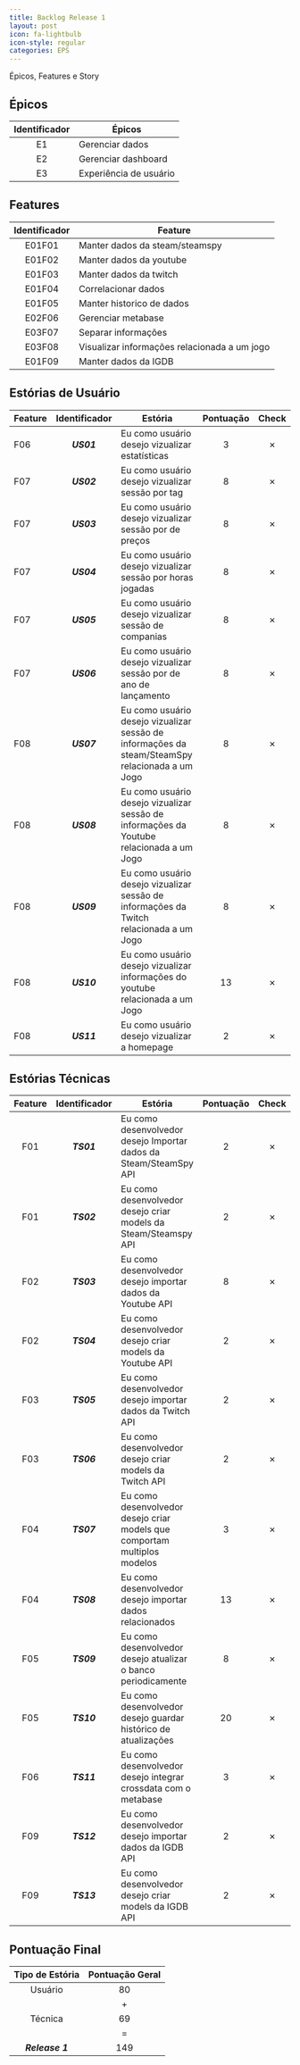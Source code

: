 ```yaml
---
title: Backlog Release 1
layout: post
icon: fa-lightbulb
icon-style: regular
categories: EPS
---
```

Épicos, Features e Story

## Épicos

| Identificador | Épicos |
|:-:|-|
|E1|Gerenciar dados|
|E2|Gerenciar dashboard|
|E3|Experiência de usuário|

## Features

|Identificador|Feature|
|:-:|-|
|E01F01|Manter dados da steam/steamspy|
|E01F02|Manter dados da youtube|
|E01F03|Manter dados da twitch|
|E01F04|Correlacionar dados|
|E01F05|Manter historico de dados|
|E02F06|Gerenciar metabase|
|E03F07|Separar informações|
|E03F08|Visualizar informações relacionada a um jogo|
|E01F09|Manter dados da IGDB|

## Estórias de Usuário

| Feature| Identificador | Estória | Pontuação | Check |
|-| :---: | --- |  :---: | :---: |
| F06 | <b><i>US01</i></b> | Eu como usuário desejo vizualizar estatísticas | 3 | &#x2717; |
| F07 | <b><i>US02</i></b> | Eu como usuário desejo vizualizar sessão por tag | 8 | &#x2717; |
| F07 | <b><i>US03</i></b> | Eu como usuário desejo vizualizar sessão por de preços | 8 | &#x2717; |
| F07 | <b><i>US04</i></b> | Eu como usuário desejo vizualizar sessão por horas jogadas | 8 | &#x2717; |
| F07 | <b><i>US05</i></b> | Eu como usuário desejo vizualizar sessão de companias | 8 | &#x2717; |
| F07 | <b><i>US06</i></b> | Eu como usuário desejo vizualizar sessão por de ano de lançamento| 8 | &#x2717; |
| F08 | <b><i>US07</i></b> | Eu como usuário desejo vizualizar sessão de informações da steam/SteamSpy relacionada a um Jogo  | 8 | &#x2717; |
| F08 | <b><i>US08</i></b> | Eu como usuário desejo vizualizar sessão de informações da Youtube relacionada a um Jogo  | 8 | &#x2717; |
| F08 | <b><i>US09</i></b> | Eu como usuário desejo vizualizar sessão de informações da Twitch relacionada a um Jogo  | 8 | &#x2717; |
| F08 | <b><i>US10</i></b> | Eu como usuário desejo vizualizar informações do youtube relacionada a um Jogo  | 13 | &#x2717; |
| F08 | <b><i>US11</i></b> | Eu como usuário desejo vizualizar a homepage  | 2 | &#x2717; |


## Estórias Técnicas

| Feature | Identificador | Estória | Pontuação | Check |
| :-: | :---: | --- |  :---: | :---: |
| F01 | <b><i>TS01</i></b> | Eu como desenvolvedor desejo Importar dados da Steam/SteamSpy API | 2 | &#x2717; |
| F01 | <b><i>TS02</i></b> | Eu como desenvolvedor desejo criar models da Steam/Steamspy API | 2 | &#x2717; |
| F02 | <b><i>TS03</i></b> | Eu como desenvolvedor desejo importar dados da Youtube API | 8 | &#x2717; |
| F02 | <b><i>TS04</i></b> | Eu como desenvolvedor desejo criar models da Youtube API | 2 | &#x2717;|
| F03 | <b><i>TS05</i></b> | Eu como desenvolvedor desejo importar dados da Twitch API | 2 | &#x2717; |
| F03 | <b><i>TS06</i></b> | Eu como desenvolvedor desejo criar models da Twitch API | 2 | &#x2717; |
| F04 | <b><i>TS07</i></b> | Eu como desenvolvedor desejo criar models que comportam multiplos modelos | 3 | &#x2717; |
| F04 | <b><i>TS08</i></b> | Eu como desenvolvedor desejo importar dados relacionados | 13 | &#x2717; |
| F05 | <b><i>TS09</i></b> | Eu como desenvolvedor desejo atualizar o banco periodicamente | 8 | &#x2717; |
| F05 | <b><i>TS10</i></b> | Eu como desenvolvedor desejo guardar histórico de atualizações | 20 | &#x2717; |
| F06 | <b><i>TS11</i></b> | Eu como desenvolvedor desejo integrar crossdata com o metabase | 3 | &#x2717; |
| F09 | <b><i>TS12</i></b> | Eu como desenvolvedor desejo importar dados da IGDB API | 2 | &#x2717; |
| F09 | <b><i>TS13</i></b> | Eu como desenvolvedor desejo criar models da IGDB API | 2 | &#x2717; |

## Pontuação Final

| Tipo de Estória | Pontuação Geral |
| :---: | :---: |
| Usuário | 80 |
||+|
| Técnica | 69 |
||=|
| <b><i>Release 1</i></b> | 149 |
